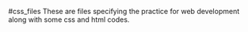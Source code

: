 #css_files
These are files specifying the practice for web development along with some css and html codes.
